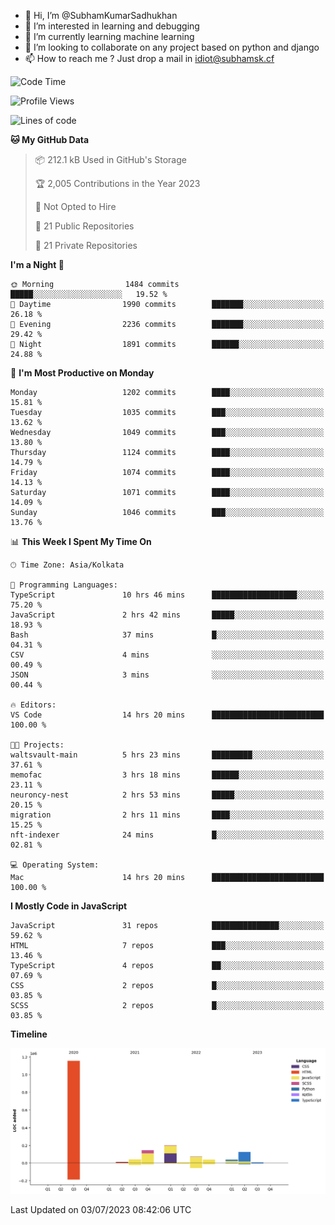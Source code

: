 - 👋 Hi, I’m @SubhamKumarSadhukhan
- 👀 I’m interested in learning and debugging
- 🌱 I’m currently learning machine learning
- 💞️ I’m looking to collaborate on any project based on python and django
- 📫 How to reach me ?
      Just drop a mail in idiot@subhamsk.cf

<!---
SubhamKumarSadhukhan/SubhamKumarSadhukhan is a ✨ special ✨ repository because its `README.md` (this file) appears on your GitHub profile.
You can click the Preview link to take a look at your changes.
--->


<!--START_SECTION:waka-->
![Code Time](http://img.shields.io/badge/Code%20Time-1%2C276%20hrs%206%20mins-blue)

![Profile Views](http://img.shields.io/badge/Profile%20Views-0-blue)

![Lines of code](https://img.shields.io/badge/From%20Hello%20World%20I%27ve%20Written-1.8%20million%20lines%20of%20code-blue)

**🐱 My GitHub Data** 

> 📦 212.1 kB Used in GitHub's Storage 
 > 
> 🏆 2,005 Contributions in the Year 2023
 > 
> 🚫 Not Opted to Hire
 > 
> 📜 21 Public Repositories 
 > 
> 🔑 21 Private Repositories 
 > 
**I'm a Night 🦉** 

```text
🌞 Morning                1484 commits        █████░░░░░░░░░░░░░░░░░░░░   19.52 % 
🌆 Daytime                1990 commits        ███████░░░░░░░░░░░░░░░░░░   26.18 % 
🌃 Evening                2236 commits        ███████░░░░░░░░░░░░░░░░░░   29.42 % 
🌙 Night                  1891 commits        ██████░░░░░░░░░░░░░░░░░░░   24.88 % 
```
📅 **I'm Most Productive on Monday** 

```text
Monday                   1202 commits        ████░░░░░░░░░░░░░░░░░░░░░   15.81 % 
Tuesday                  1035 commits        ███░░░░░░░░░░░░░░░░░░░░░░   13.62 % 
Wednesday                1049 commits        ███░░░░░░░░░░░░░░░░░░░░░░   13.80 % 
Thursday                 1124 commits        ████░░░░░░░░░░░░░░░░░░░░░   14.79 % 
Friday                   1074 commits        ████░░░░░░░░░░░░░░░░░░░░░   14.13 % 
Saturday                 1071 commits        ████░░░░░░░░░░░░░░░░░░░░░   14.09 % 
Sunday                   1046 commits        ███░░░░░░░░░░░░░░░░░░░░░░   13.76 % 
```


📊 **This Week I Spent My Time On** 

```text
🕑︎ Time Zone: Asia/Kolkata

💬 Programming Languages: 
TypeScript               10 hrs 46 mins      ███████████████████░░░░░░   75.20 % 
JavaScript               2 hrs 42 mins       █████░░░░░░░░░░░░░░░░░░░░   18.93 % 
Bash                     37 mins             █░░░░░░░░░░░░░░░░░░░░░░░░   04.31 % 
CSV                      4 mins              ░░░░░░░░░░░░░░░░░░░░░░░░░   00.49 % 
JSON                     3 mins              ░░░░░░░░░░░░░░░░░░░░░░░░░   00.44 % 

🔥 Editors: 
VS Code                  14 hrs 20 mins      █████████████████████████   100.00 % 

🐱‍💻 Projects: 
waltsvault-main          5 hrs 23 mins       █████████░░░░░░░░░░░░░░░░   37.61 % 
memofac                  3 hrs 18 mins       ██████░░░░░░░░░░░░░░░░░░░   23.11 % 
neuroncy-nest            2 hrs 53 mins       █████░░░░░░░░░░░░░░░░░░░░   20.15 % 
migration                2 hrs 11 mins       ████░░░░░░░░░░░░░░░░░░░░░   15.25 % 
nft-indexer              24 mins             █░░░░░░░░░░░░░░░░░░░░░░░░   02.81 % 

💻 Operating System: 
Mac                      14 hrs 20 mins      █████████████████████████   100.00 % 
```

**I Mostly Code in JavaScript** 

```text
JavaScript               31 repos            ███████████████░░░░░░░░░░   59.62 % 
HTML                     7 repos             ███░░░░░░░░░░░░░░░░░░░░░░   13.46 % 
TypeScript               4 repos             ██░░░░░░░░░░░░░░░░░░░░░░░   07.69 % 
CSS                      2 repos             █░░░░░░░░░░░░░░░░░░░░░░░░   03.85 % 
SCSS                     2 repos             █░░░░░░░░░░░░░░░░░░░░░░░░   03.85 % 
```



**Timeline**

![Lines of Code chart](https://raw.githubusercontent.com/SubhamKumarSadhukhan/SubhamKumarSadhukhan/main/assets/bar_graph.png)


 Last Updated on 03/07/2023 08:42:06 UTC
<!--END_SECTION:waka-->
